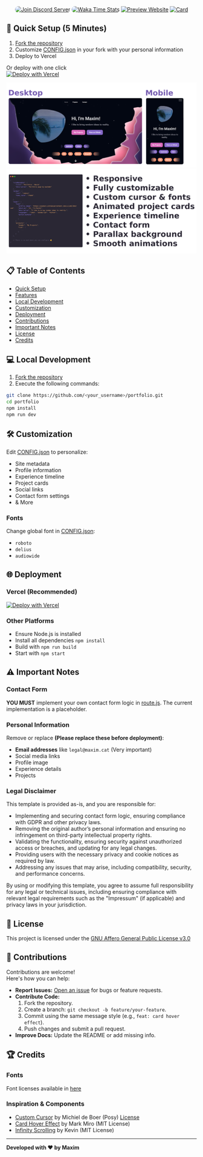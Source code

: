 <div align="center">
<a href="https://discord.gg/2UTkYj26B4"><img src="https://img.shields.io/badge/Discord_Server-7289DA?style=flat&logo=discord&logoColor=white" alt="Join Discord Server" style="border-radius: 15px; height: 20px;"></a>  
<a href="/" ><img src="https://wakatime.com/badge/user/018ea406-0db5-4668-8046-69289ce4a09e/project/a77fd0f2-6eee-4a71-aab3-916f96c273ec.svg" alt="Waka Time Stats" style="border-radius: 15px; height: 20px;"></a>  
<a href="https://maximjsx.vercel.app/home"><img src="https://img.shields.io/badge/Preview-4CAF50?style=flat&logo=vercel&logoColor=white" alt="Preview Website" ></a>

  <a href="https://github.com/maximjsx/fancy-readme-stats">
    <img 
      src="https://fancy-readme-stats.vercel.app/api/pin-wide/?username=maximjsx&repo=portfolio&dark_bg=3&theme=red_rain&footer=Easy%20to%20Deploy%20Portfolio%20Template&title=Next.js%20Portfolio%20Template&description=Free%20open-source%20portfolio%20with%20customizable%20design%2C%0AResponsive%20layout%2C%20animated%20components%2C%20and%20easy%20setup&height=210" 
      alt="Card"
    />
  </a>
</div>


## 🚀 Quick Setup (5 Minutes)

1. [Fork the repository](https://github.com/maximjsx/portfolio/fork)
2. Customize [CONFIG.json](CONFIG.json) in your fork with your personal information 
3. Deploy to Vercel

Or deploy with one click  
[![Deploy with Vercel](https://vercel.com/button)](https://vercel.com/new/clone?repository-url=https://github.com/maximjsx/portfolio)

<div align="center">
  <a href="preview.png">
    <img src="preview.png" alt="Preview" />
  </a>
    <a href="features.png">
    <img src="features.png" alt="Features" />
  </a>
</div>

## 📋 Table of Contents

- [Quick Setup](#-quick-setup-5-minutes)  
- [Features](#-features)  
- [Local Development](#-local-development)  
- [Customization](#-customization)  
- [Deployment](#-deployment)  
- [Contributions](#-contributions)  
- [Important Notes](#%EF%B8%8F-important-notes)  
- [License](#-license)  
- [Credits](#-credits)  


## 💻 Local Development

1. [Fork the repository](https://github.com/maximjsx/portfolio/fork)
2. Execute the following commands:
```bash
git clone https://github.com/<your_username>/portfolio.git
cd portfolio
npm install
npm run dev
```

## 🛠 Customization

Edit [CONFIG.json](CONFIG.json) to personalize:
- Site metadata
- Profile information
- Experience timeline
- Project cards
- Social links
- Contact form settings
- & More

### Fonts
Change global font in [CONFIG.json](CONFIG.json):
- `roboto`
- `delius`
- `audiowide`

## 🌐 Deployment

### Vercel (Recommended)
[![Deploy with Vercel](https://vercel.com/button)](https://vercel.com/new/clone?repository-url=https://github.com/maximjsx/portfolio)

### Other Platforms
- Ensure Node.js is installed
- Install all dependencies `npm install`
- Build with `npm run build`
- Start with `npm start`

## ⚠️ Important Notes

### Contact Form
**YOU MUST** implement your own contact form logic in [route.js](/src/app/api/contact/route.js). The current implementation is a placeholder.

### Personal Information
Remove or replace **(Please replace these before deployment)**:
- **Email addresses** like `legal@maxim.cat` (Very important)
- Social media links
- Profile image
- Experience details
- Projects

### Legal Disclaimer

This template is provided as-is, and you are responsible for:

- Implementing and securing contact form logic, ensuring compliance with GDPR and other privacy laws.
- Removing the original author’s personal information and ensuring no infringement on third-party intellectual property rights.
- Validating the functionality, ensuring security against unauthorized access or breaches, and updating for any legal changes.
- Providing users with the necessary privacy and cookie notices as required by law.
- Addressing any issues that may arise, including compatibility, security, and performance concerns.

By using or modifying this template, you agree to assume full responsibility for any legal or technical issues, including ensuring compliance with relevant legal requirements such as the "Impressum" (if applicable) and privacy laws in your jurisdiction.

## 📜 License

This project is licensed under the [GNU Affero General Public License v3.0](LICENSE)

## 🤝 Contributions

Contributions are welcome!  
Here's how you can help:

- **Report Issues:** [Open an issue](https://github.com/maximjsx/portfolio/issues/new?title=Please%20describe%20your%20issue%20or%20feature%20request&body=What%27s%20your%20problem%3F%0AOr%20do%20you%20maybe%20want%20a%20new%20feature%3F%0A%0ATell%20us%21) for bugs or feature requests.  
- **Contribute Code:**  
  1. Fork the repository.  
  2. Create a branch: `git checkout -b feature/your-feature`.  
  3. Commit using the same message style (e.g., `feat: card hover effect`).  
  4. Push changes and submit a pull request.  
- **Improve Docs:** Update the README or add missing info.  

## 🏆 Credits

### Fonts
Font licenses available in [here](src/app/fonts/licenses/)

### Inspiration & Components
- [Custom Cursor](https://www.michieldb.nl/other/cursors/) by Michiel de Boer (Posy) [License](https://creativecommons.org/licenses/by-nc/4.0/deed.en)
- [Card Hover Effect](https://codepen.io/markmiro/pen/wbqMPa) by Mark Miro (MIT License)
- [Infinity Scrolling](https://codepen.io/kevinpowell/pen/BavVLra) by Kevin (MIT License)

---

**Developed with ❤️ by Maxim**
